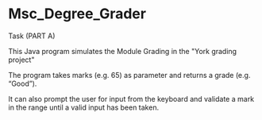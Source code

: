 # Msc_Degree_Grader
Task (PART A) 

This Java program simulates the Module Grading in the "York grading project" 

The program takes marks (e.g. 65) as parameter and returns a grade (e.g. “Good”).

It can also prompt the user for input from the keyboard and validate a mark in the range until a valid input has been taken.

